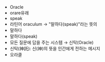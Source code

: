 ﻿- Oracle
- orare유래
- speak
- 라틴어 oraculum → "말하다(speak)"라는 뜻의 
- 말하다
- 말하다(speak)
- 모든 질문에 답을 주는 시스템 → 신탁(Oracle)
- 신탁(神託): 신(神)의 뜻을 인간에게 전하는 메시지
- 오라클
